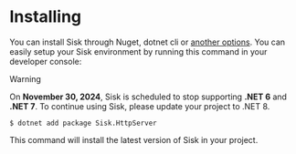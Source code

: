 # Installing

You can install Sisk through Nuget, dotnet cli or [another options](https://www.nuget.org/packages/Sisk.HttpServer/). You can easily setup your Sisk environment by running this command in your developer console:

> [!WARNING]
> On **November 30, 2024**, Sisk is scheduled to stop supporting **.NET 6** and **.NET 7**. To continue using Sisk, please update your project to .NET 8.
    
    $ dotnet add package Sisk.HttpServer

This command will install the latest version of Sisk in your project.